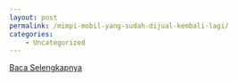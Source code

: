 ```yaml
---
layout: post
permalink: /mimpi-mobil-yang-sudah-dijual-kembali-lagi/
categories:
    - Uncategorized
---
```


[Baca Selengkapnya](/06)